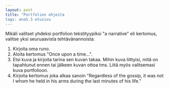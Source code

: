 ```yaml
---
layout: post
title: "Portfolion ohjeita
tags: ena5.3 etusivu
---
```


Mikäli valitset yhdeksi portfolion tekstityypiksi "a narrative" eli kertomus, valitse yksi seuruaavista tehtävänannoista:

1. Kirjoita oma runo.
2. Aloita kertomus "Once upon a time...".
3. Etsi kuva ja kirjoita tarina sen kuvan takaa. Mihin kuva liittyisi, mitä on tapahtunut ennen tai jälkeen kuvan ottoa tms. Liitä myös valitsemasi kuva portfolioon.
4. Kirjoita kertomus joka alkaa sanoin "Regardless of the gossip, it was not I whom he held in his arms during the last minutes of his life."